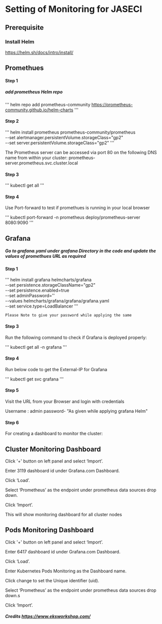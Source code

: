 # Setting of Monitoring for JASECI #


## Prerequisite ##

### Install Helm  ###

https://helm.sh/docs/intro/install/



## Promethues ##

#### Step 1 ####

##### add prometheus Helm repo  #####
''' helm repo add prometheus-community https://prometheus-community.github.io/helm-charts '''

#### Step 2 ####

''' helm install prometheus prometheus-community/prometheus \
    --set alertmanager.persistentVolume.storageClass="gp2" \
    --set server.persistentVolume.storageClass="gp2" '''

The Prometheus server can be accessed via port 80 on the following DNS name from within your cluster:
prometheus-server.prometheus.svc.cluster.local

#### Step 3 ####

''' kubectl get all '''

#### Step 4 ####

Use Port-forward to test if promethues is running in your local browser

''' kubectl port-forward -n prometheus deploy/prometheus-server 8080:9090 '''




## Grafana ##


##### Go to grafana.yaml under grafana  Directory in the code and update the values of promethues URL as required #####


#### Step 1 ####

''' helm install grafana helmcharts/grafana \
    --set persistence.storageClassName="gp2" \
    --set persistence.enabled=true \
    --set adminPassword='<YOUR PASSWORD>' \
    --values helmcharts/grafana/grafana/grafana.yaml \
    --set service.type=LoadBalancer '''


    Please Note to give your password while applying the same

#### Step 3 ####

Run the following command to check if Grafana is deployed properly:

''' kubectl get all -n grafana ''' 

#### Step 4 ####

Run below code to get the External-IP for Grafana

''' kubectl get svc grafana '''

#### Step 5 ####

Visit the URL from your Browser and login with credentials

Username : admin
password- "As given while applying grafana Helm"

#### Step 6 ####

For creating a dashboard to monitor the cluster:

## Cluster Monitoring Dashboard ##

Click '+' button on left panel and select ‘Import’.

Enter 3119 dashboard id under Grafana.com Dashboard.

Click ‘Load’.

Select ‘Prometheus’ as the endpoint under prometheus data sources drop down.

Click ‘Import’.

This will show monitoring dashboard for all cluster nodes

## Pods Monitoring Dashboard ##

Click '+' button on left panel and select ‘Import’.

Enter 6417 dashboard id under Grafana.com Dashboard.

Click ‘Load’.

Enter Kubernetes Pods Monitoring as the Dashboard name.

Click change to set the Unique identifier (uid).

Select ‘Prometheus’ as the endpoint under prometheus data sources drop down.s

Click ‘Import’.






##### Credits https://www.eksworkshop.com/